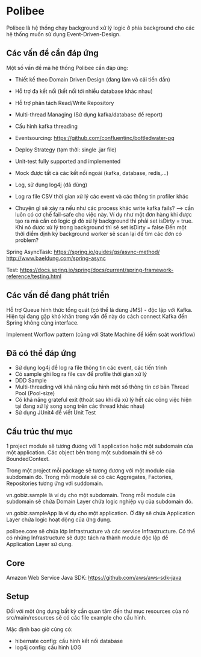 # Polibee

Polibee là hệ thống chạy background xử lý logic ở phía background cho các hệ thống muốn sử dụng Event-Driven-Design.

## Các vấn đề cần đáp ứng

Một số vấn đề mà hệ thống Polibee cần đáp ứng:

- Thiết kế theo Domain Driven Design (đang làm và cải tiến dần)
- Hỗ trợ đa kết nối (kết nối tới nhiều database khác nhau)
- Hỗ trợ phân tách Read/Write Repository
- Multi-thread Managing (Sử dụng kafka/database để report)
- Cấu hình kafka threading
- Eventsourcing: https://github.com/confluentinc/bottledwater-pg
- Deploy Strategy (tạm thời: single .jar file)
- Unit-test fully supported and implemented
- Mock được tất cả các kết nối ngoài (kafka, database, redis,...)
- Log, sử dụng log4j (đã dùng)
- Log ra file CSV thời gian xử lý các event và các thông tin profiler khác

- Chuyện gì sẽ xảy ra nếu như các process khác write kafka fails?
--> cần luôn có cơ chế fail-safe cho việc này.
Ví dụ như một đơn hàng khi được tạo ra mà cần có logic gì đó xử lý background
thì phải set isDirty = true. Khi nó được xử lý trong background thì sẽ set isDirty = false
Đến một thời điểm định kỳ background worker sẽ scan lại để tìm các đơn có problem?

Spring AsyncTask: https://spring.io/guides/gs/async-method/
http://www.baeldung.com/spring-async

Test: https://docs.spring.io/spring/docs/current/spring-framework-reference/testing.html

## Các vấn đề đang phát triển

Hỗ trợ Queue hình thức tổng quát (có thể là dùng JMS) - độc lập với Kafka. Hiện tại đang gặp khó khăn trong vấn đề này do cách connect Kafka đến Spring không cùng interface.

Implement Worflow pattern (cùng với State Machine để kiểm soát workflow) 

## Đã có thể đáp ứng

- Sử dụng log4j để log ra file thông tin các event, các tiến trình
- Có sample ghi log ra file csv để profile thời gian xử lý
- DDD Sample
- Multi-threading với khả năng cấu hình một số thông tin cơ bản Thread Pool (Pool-size)
- Có khả năng grateful exit (thoát sau khi đã xử lý hết các công việc hiện tại đang xử lý song song trên các thread khác nhau)
- Sử dụng JUnit4 để viết Unit Test

## Cấu trúc thư mục

1 project module sẽ tương đương với 1 application hoặc một subdomain của một application. Các object bên trong một subdomain thì sẽ có BoundedContext.

Trong một project mỗi package sẽ tương đương với một module của subdomain đó. Trong mỗi module sẽ có các Aggregates, Factories, Repositories tương ứng với suddomain.

vn.gobiz.sample là ví dụ cho một subdomain. Trong mỗi module của subdomain sẽ chứa Domain Layer chứa logic nghiệp vụ của subdomain đó.

vn.gobiz.sampleApp là ví dụ cho một application. Ở đây sẽ chứa Application Layer chứa logic hoạt động của ứng dụng.

polibee.core sẽ chứa lớp Infrastructure và các service Infrastructure. Có thể có những Infrastructure sẽ được tách ra thành module độc lập để Application Layer sử dụng.

## Core
Amazon Web Service Java SDK:
https://github.com/aws/aws-sdk-java

## Setup

Đối với một ứng dụng bất kỳ cần quan tâm đến thư mục resources của nó src/main/resources sẽ có các file example cho cấu hình.

Mặc định bao giờ cũng có:

- hibernate config: cấu hình kết nối database
- log4j config: cấu hình LOG